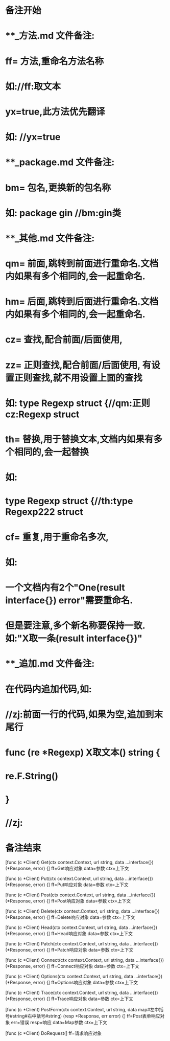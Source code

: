 # 备注开始
# **_方法.md 文件备注:
# ff= 方法,重命名方法名称
# 如://ff:取文本
#
# yx=true,此方法优先翻译
# 如: //yx=true

# **_package.md 文件备注:
# bm= 包名,更换新的包名称 
# 如: package gin //bm:gin类

# **_其他.md 文件备注:
# qm= 前面,跳转到前面进行重命名.文档内如果有多个相同的,会一起重命名.
# hm= 后面,跳转到后面进行重命名.文档内如果有多个相同的,会一起重命名.
# cz= 查找,配合前面/后面使用,
# zz= 正则查找,配合前面/后面使用, 有设置正则查找,就不用设置上面的查找
# 如: type Regexp struct {//qm:正则 cz:Regexp struct
#
# th= 替换,用于替换文本,文档内如果有多个相同的,会一起替换
# 如:
# type Regexp struct {//th:type Regexp222 struct
#
# cf= 重复,用于重命名多次,
# 如: 
# 一个文档内有2个"One(result interface{}) error"需要重命名.
# 但是要注意,多个新名称要保持一致. 如:"X取一条(result interface{})"

# **_追加.md 文件备注:
# 在代码内追加代码,如:
# //zj:前面一行的代码,如果为空,追加到末尾行
# func (re *Regexp) X取文本() string { 
# re.F.String()
# }
# //zj:
# 备注结束

[func (c *Client) Get(ctx context.Context, url string, data ...interface{}) (*Response, error) {]
ff=Get响应对象
data=参数
ctx=上下文

[func (c *Client) Put(ctx context.Context, url string, data ...interface{}) (*Response, error) {]
ff=Put响应对象
data=参数
ctx=上下文

[func (c *Client) Post(ctx context.Context, url string, data ...interface{}) (*Response, error) {]
ff=Post响应对象
data=参数
ctx=上下文

[func (c *Client) Delete(ctx context.Context, url string, data ...interface{}) (*Response, error) {]
ff=Delete响应对象
data=参数
ctx=上下文

[func (c *Client) Head(ctx context.Context, url string, data ...interface{}) (*Response, error) {]
ff=Head响应对象
data=参数
ctx=上下文

[func (c *Client) Patch(ctx context.Context, url string, data ...interface{}) (*Response, error) {]
ff=Patch响应对象
data=参数
ctx=上下文

[func (c *Client) Connect(ctx context.Context, url string, data ...interface{}) (*Response, error) {]
ff=Connect响应对象
data=参数
ctx=上下文

[func (c *Client) Options(ctx context.Context, url string, data ...interface{}) (*Response, error) {]
ff=Options响应对象
data=参数
ctx=上下文

[func (c *Client) Trace(ctx context.Context, url string, data ...interface{}) (*Response, error) {]
ff=Trace响应对象
data=参数
ctx=上下文

[func (c *Client) PostForm(ctx context.Context, url string, data map#左中括号#string#右中括号#string) (resp *Response, err error) {]
ff=Post表单响应对象
err=错误
resp=响应
data=Map参数
ctx=上下文

[func (c *Client) DoRequest(]
ff=请求响应对象
